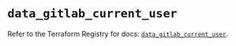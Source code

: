 # `data_gitlab_current_user`

Refer to the Terraform Registry for docs: [`data_gitlab_current_user`](https://registry.terraform.io/providers/gitlabhq/gitlab/16.8.0/docs/data-sources/current_user).
